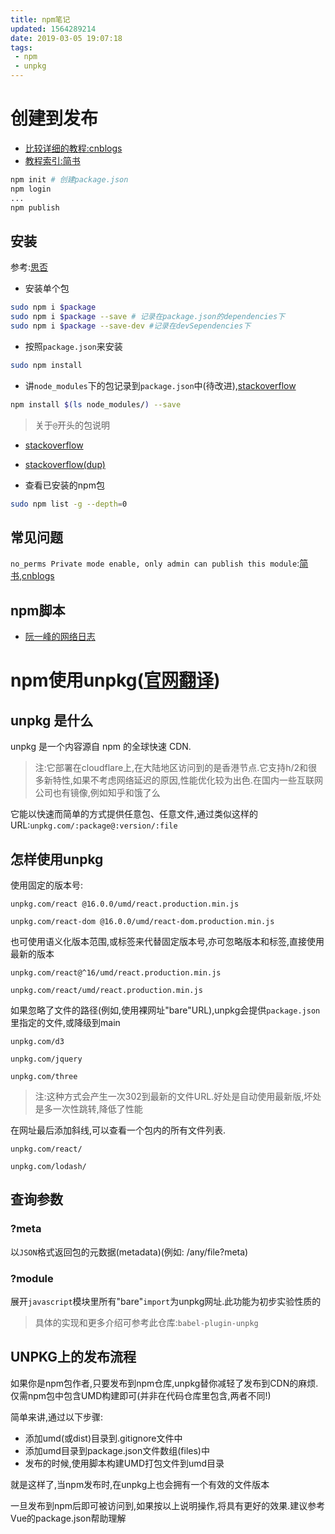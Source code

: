 ```yaml
---
title: npm笔记
updated: 1564289214
date: 2019-03-05 19:07:18
tags:
 - npm
 - unpkg
---
```


# 创建到发布

- [比较详细的教程:cnblogs](https://www.cnblogs.com/penghuwan/p/6973702.html)
- [教程索引:简书](https://www.jianshu.com/p/60ac7fe6edce)

```bash
npm init # 创建package.json
npm login
...
npm publish
```

## 安装

参考:[思否](https://segmentfault.com/a/1190000007624021)

- 安装单个包

```bash
sudo npm i $package
sudo npm i $package --save # 记录在package.json的dependencies下
sudo npm i $package --save-dev #记录在devSependencies下
```

- 按照`package.json`来安装

```bash
sudo npm install
```

- 讲`node_modules`下的包记录到`package.json`中(待改进),[stackoverflow](https://stackoverflow.com/questions/29276345/npm-save-installed-packages-as-dependencies)

```bash
npm install $(ls node_modules/) --save
```

> 关于`@`开头的包说明
 - [stackoverflow](https://stackoverflow.com/questions/36293481/use-of-symbol-in-node-module-names)
 - [stackoverflow(dup)](https://stackoverflow.com/questions/36667258/what-is-the-meaning-of-the-at-prefix-on-npm-packages)

- 查看已安装的npm包

```bash
sudo npm list -g --depth=0
```

## 常见问题

`no_perms Private mode enable, only admin can publish this module`:[简书](https://www.jianshu.com/p/0916afb4acba),[cnblogs](http://www.cnblogs.com/mengff/p/5486533.html)

## npm脚本

- [阮一峰的网络日志](http://www.ruanyifeng.com/blog/2016/10/npm_scripts.html)

# npm使用unpkg([官网翻译](https://yq.aliyun.com/articles/592213))

## unpkg 是什么

unpkg 是一个内容源自 npm 的全球快速 CDN.

> 注:它部署在cloudflare上,在大陆地区访问到的是香港节点.它支持h/2和很多新特性,如果不考虑网络延迟的原因,性能优化较为出色.在国内一些互联网公司也有镜像,例如知乎和饿了么

它能以快速而简单的方式提供任意包、任意文件,通过类似这样的URL:`unpkg.com/:package@:version/:file`

## 怎样使用unpkg

使用固定的版本号:

`unpkg.com/react @16.0.0/umd/react.production.min.js`

`unpkg.com/react-dom @16.0.0/umd/react-dom.production.min.js`

也可使用语义化版本范围,或标签来代替固定版本号,亦可忽略版本和标签,直接使用最新的版本

`unpkg.com/react@^16/umd/react.production.min.js`

`unpkg.com/react/umd/react.production.min.js`

如果忽略了文件的路径(例如,使用裸网址"bare"URL),unpkg会提供`package.json`里指定的文件,或降级到main

`unpkg.com/d3`

`unpkg.com/jquery`

`unpkg.com/three`

> 注:这种方式会产生一次302到最新的文件URL.好处是自动使用最新版,坏处是多一次性跳转,降低了性能

在网址最后添加斜线,可以查看一个包内的所有文件列表.

`unpkg.com/react/`

`unpkg.com/lodash/`

## 查询参数

### ?meta

以`JSON`格式返回包的元数据(metadata)(例如: /any/file?meta)

### ?module

展开`javascript`模块里所有"bare"`import`为unpkg网址.此功能为初步实验性质的

> 具体的实现和更多介绍可参考此仓库:`babel-plugin-unpkg`

## UNPKG上的发布流程

如果你是npm包作者,只要发布到npm仓库,unpkg替你减轻了发布到CDN的麻烦.仅需npm包中包含UMD构建即可(并非在代码仓库里包含,两者不同!)

简单来讲,通过以下步骤:

- 添加umd(或dist)目录到.gitignore文件中
- 添加umd目录到package.json文件数组(files)中
- 发布的时候,使用脚本构建UMD打包文件到umd目录

就是这样了,当npm发布时,在unpkg上也会拥有一个有效的文件版本

一旦发布到npm后即可被访问到,如果按以上说明操作,将具有更好的效果.建议参考Vue的package.json帮助理解
